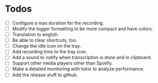# Todos

- [ ] Configure a max duration for the recording.
- [ ] Modify the logger formatting to be more compact and have colors.
- [ ] Translation to english.
- [ ] Be able to clear shortcuts, too.
- [ ] Change the idle icon on the tray.
- [ ] Add recording time to the tray icon.
- [ ] Add a sound to notify when transcription is done and in clipboard.
- [ ] Support other media players other than Spotify.
- [ ] Make a detailed monitoring with tokio to analyze performance.
- [ ] Add the release stuff to github.
